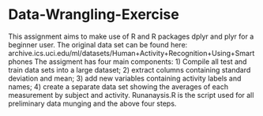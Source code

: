 # Data-Wrangling-Exercise
This assignment aims to make use of R and R packages dplyr and plyr for a beginner user. 
The original data set can be found here: archive.ics.uci.edu/ml/datasets/Human+Activity+Recognition+Using+Smartphones
The assigment has four main components: 1) Compile all test and train data sets into a large dataset; 2) extract columns containing standard deviation and mean; 3) add new variables containing activity labels and names; 4) create a separate data set showing the averages of each measurement by subject and activity.
Runanaysis.R is the script used for all preliminary data munging and the above four steps. 
